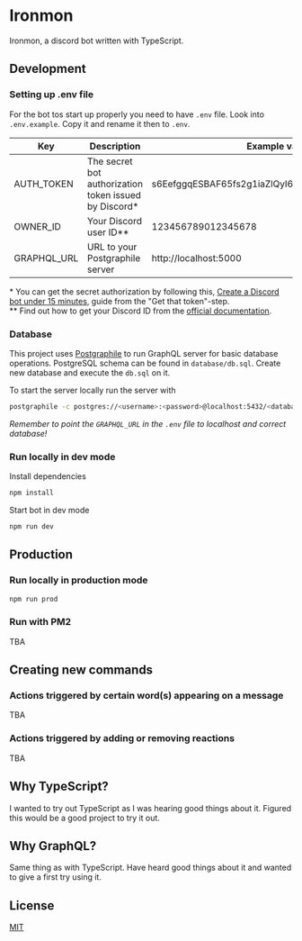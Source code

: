 # Ironmon

Ironmon, a discord bot written with TypeScript.

## Development

### Setting up .env file

For the bot tos start up properly you need to have `.env` file. Look into `.env.example`. Copy it and rename it then to `.env`.

| Key         | Description                                            | Example value                                     |
| ----------- | ------------------------------------------------------ | ------------------------------------------------- |
| AUTH_TOKEN  | The secret bot authorization token issued by Discord\* | s6EefggqESBAF65fs2g1iaZlQyI6NQv7FgecxAcTUyVtYjTaD |
| OWNER_ID    | Your Discord user ID\*\*                               | 123456789012345678                                |
| GRAPHQL_URL | URL to your Postgraphile server                        | http://localhost:5000                             |

\* You can get the secret authorization by following this, [Create a Discord bot under 15 minutes](https://thomlom.dev/create-a-discord-bot-under-15-minutes/), guide from the "Get that token"-step.  
\*\* Find out how to get your Discord ID from the [official documentation](https://support.discordapp.com/hc/en-us/articles/206346498-Where-can-I-find-my-User-Server-Message-ID-).

### Database

This project uses [Postgraphile](https://www.graphile.org/postgraphile/) to run GraphQL server for basic database operations. PostgreSQL schema can be found in `database/db.sql`. Create new database and execute the `db.sql` on it.

To start the server locally run the server with

```bash
postgraphile -c postgres://<username>:<password>@localhost:5432/<database> -a -j
```

_Remember to point the `GRAPHQL_URL` in the `.env` file to localhost and correct database!_

### Run locally in dev mode

Install dependencies

```bash
npm install
```

Start bot in dev mode

```bash
npm run dev
```

## Production

### Run locally in production mode

```bash
npm run prod
```

### Run with PM2

TBA

## Creating new commands

### Actions triggered by certain word(s) appearing on a message

TBA

### Actions triggered by adding or removing reactions

TBA

## Why TypeScript?

I wanted to try out TypeScript as I was hearing good things about it. Figured this would be a good project to try it out.

## Why GraphQL?

Same thing as with TypeScript. Have heard good things about it and wanted to give a first try using it.

## License

[MIT](https://github.com/mskri/ironmon/blob/master/LICENSE.md)
